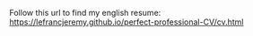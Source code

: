 Follow this url to find my english resume: https://lefrancjeremy.github.io/perfect-professional-CV/cv.html
